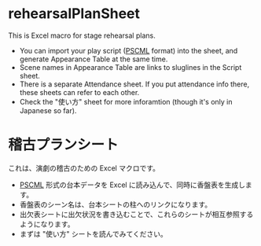 # rehearsalPlanSheet
This is Excel macro for stage rehearsal plans.
- You can import your play script ([PSCML](http://satamame.com/pscml/) format) into the sheet, and generate Appearance Table at the same time.
- Scene names in Appearance Table are links to sluglines in the Script sheet.
- There is a separate Attendance sheet. If you put attendance info there, these sheets can refer to each other.
- Check the "使い方" sheet for more inforamtion (though it's only in Japanese so far).
# 稽古プランシート
これは、演劇の稽古のための Excel マクロです。
- [PSCML](http://satamame.com/pscml/) 形式の台本データを Excel に読み込んで、同時に香盤表を生成します。
- 香盤表のシーン名は、台本シートの柱へのリンクになります。
- 出欠表シートに出欠状況を書き込むことで、これらのシートが相互参照するようになります。
- まずは "使い方" シートを読んでみてください。
